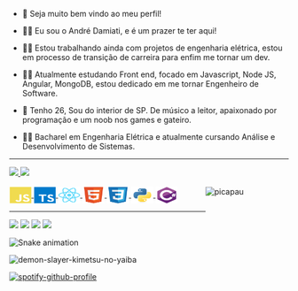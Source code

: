 - 👾 Seja muito bem vindo ao meu perfil!
- 🐱‍💻 Eu sou o André Damiati, e é um prazer te ter aqui!


- 🐱‍👤 Estou trabalhando ainda com projetos de engenharia elétrica, estou em processo de transição de carreira para enfim me tornar um dev.
- 🐱‍🏍 Atualmente estudando Front end, focado em Javascript, Node JS, Angular, MongoDB, estou dedicado em me tornar Engenheiro de Software.
- 🤠   Tenho 26, Sou do interior de SP. De músico a leitor, apaixonado por programação e um noob nos games e gateiro.
- 🐱‍🚀 Bacharel em Engenharia Elétrica e atualmente cursando Análise e Desenvolvimento de Sistemas.

---

<div>
  <a href="https://github.com/damiatiandre">
  <img height="180em" src="https://github-readme-stats.vercel.app/api?username=damiatiandre&show_icons=true&theme=moltack&include_all_commits=true&count_private=true"/>
  <img height="180em" src="https://github-readme-stats.vercel.app/api/top-langs/?username=damiatiandre&layout=compact&langs_count=7&theme=moltack"/>
</div>
<div style="display: inline_block"><br>
 <img align="center" alt="andre-Js" height="30" width="40" src="https://raw.githubusercontent.com/devicons/devicon/master/icons/javascript/javascript-plain.svg">
  <img align="center" alt="andre-Ts" height="30" width="40" src="https://raw.githubusercontent.com/devicons/devicon/master/icons/typescript/typescript-plain.svg">
  <img align="center" alt="andre-React" height="30" width="40" src="https://raw.githubusercontent.com/devicons/devicon/master/icons/react/react-original.svg">
  <img align="center" alt="andre-HTML" height="30" width="40" src="https://raw.githubusercontent.com/devicons/devicon/master/icons/html5/html5-original.svg">
  <img align="center" alt="andre-CSS" height="30" width="40" src="https://raw.githubusercontent.com/devicons/devicon/master/icons/css3/css3-original.svg">
  <img align="center" alt="andre-Python" height="30" width="40" src="https://raw.githubusercontent.com/devicons/devicon/master/icons/python/python-original.svg">
  <img align="center" alt="andre-C#" height="30" width="40" src="https://raw.githubusercontent.com/devicons/devicon/master/icons/csharp/csharp-original.svg">
  <img align="right" alt="picapau" height="100" width="150" src="">
  

</div>
<hr>
<div> 
  <a href="https://instagram.com/andredamiati" target="_blank"><img src="https://img.shields.io/badge/-Instagram-%23E4405F?style=for-the-badge&logo=instagram&logoColor=white" target="_blank"></a>
 	<a href="https://www.twitch.tv/Perna_tv" target="_blank"><img src="https://img.shields.io/badge/Twitch-9146FF?style=for-the-badge&logo=twitch&logoColor=white" target="_blank"></a>
  <a href = "mailto:damiati.andre@gmail.com"><img src="https://img.shields.io/badge/-Gmail-%23333?style=for-the-badge&logo=gmail&logoColor=white" target="_blank"></a>
  <a href="https://www.linkedin.com/in/andr%C3%A9-damiati/" target="_blank"><img src="https://img.shields.io/badge/-LinkedIn-%230077B5?style=for-the-badge&logo=linkedin&logoColor=white" target="_blank"></a> 

    
  </script>
 
  ![Snake animation](https://github.com/damiatiandre/damiatiandre/blob/output/github-contribution-grid-snake.svg)
 
</div>

![demon-slayer-kimetsu-no-yaiba](https://github.com/damiatiandre/damiatiandre/assets/88345299/94938147-772d-4d3e-83a8-8f7cc4349e20)

[![spotify-github-profile](https://spotify-github-profile.vercel.app/api/view?uid=andredamiati&cover_image=true&theme=novatorem&show_offline=false&background_color=121212&interchange=false&bar_color=53b14f&bar_color_cover=false)](https://spotify-github-profile.vercel.app/api/view?uid=andredamiati&redirect=true)
